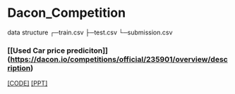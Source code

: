 # Dacon_Competition

data structure
┌─train.csv
├─test.csv
└─submission.csv

### [[Used Car price prediciton]] (https://dacon.io/competitions/official/235901/overview/description)
[[CODE]]()
[[PPT]]()

